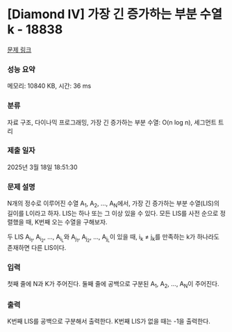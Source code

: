 # [Diamond IV] 가장 긴 증가하는 부분 수열 k - 18838 

[문제 링크](https://www.acmicpc.net/problem/18838) 

### 성능 요약

메모리: 10840 KB, 시간: 36 ms

### 분류

자료 구조, 다이나믹 프로그래밍, 가장 긴 증가하는 부분 수열: O(n log n), 세그먼트 트리

### 제출 일자

2025년 3월 18일 18:51:30

### 문제 설명

<p>N개의 정수로 이루어진 수열 A<sub>1</sub>, A<sub>2</sub>, ..., A<sub>N</sub>에서, 가장 긴 증가하는 부분 수열(LIS)의 길이를 L이라고 하자. LIS는 하나 또는 그 이상 있을 수 있다. 모든 LIS를 사전 순으로 정렬했을 때, K번째 오는 수열을 구해보자.</p>

<p>두 LIS A<sub>i<sub>1</sub></sub>, A<sub>i<sub>2</sub></sub>, ..., A<sub>i<sub>L</sub></sub>와 A<sub>j<sub>1</sub></sub>, A<sub>j<sub>2</sub></sub>, ..., A<sub>j<sub>L</sub></sub>이 있을 때, i<sub>k</sub> ≠ j<sub>k</sub>를 만족하는 k가 하나라도 존재하면 다른 LIS이다.</p>

### 입력 

 <p>첫째 줄에 N과 K가 주어진다. 둘째 줄에 공백으로 구분된 A<sub>1</sub>, A<sub>2</sub>, ..., A<sub>N</sub>이 주어진다. </p>

### 출력 

 <p>K번째 LIS를 공백으로 구분해서 출력한다. K번째 LIS가 없을 때는 -1을 출력한다.</p>

